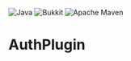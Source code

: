 ![Java](https://img.shields.io/badge/java-%23ED8B00.svg?style=for-the-badge&logo=openjdk&logoColor=white)
![Bukkit](https://img.shields.io/badge/Bukkit-E34F26?style=for-the-badge)
![Apache Maven](https://img.shields.io/badge/Apache%20Maven-C71A36?style=for-the-badge&logo=Apache%20Maven&logoColor=white)

# AuthPlugin
